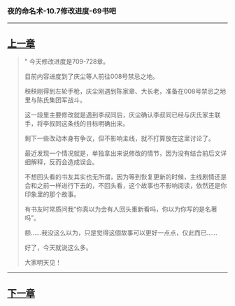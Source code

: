 ### 夜的命名术-10.7修改进度-69书吧

--------
[上一章](./6a821fad4120423c39acdb4ecbcb7679.md)
--------


>
>
>
>"
>今天修改进度是709-728章。
>
>目前内容进度到了庆尘等人前往008号禁忌之地。
>
>秧秧刚得到左轮手枪，庆尘刚遇到陈家章、大长老，准备在008号禁忌之地里与陈氏集团军战斗。
>
>这一段里主要修改就是遇到李叔同后，庆尘确认李叔同已经与庆氏家主联手，将李叔同这条线的目标明确出来。
>
>剩下一些改动本身有争议，但不影响主线，就不打算放在这里讨论了。
>
>最近发现一个情况就是，单独拿出来说修改的情节，因为没有结合前后文详细解释，反而会造成误会。
>
>不想回头看的书友其实也无所谓，因为等到恢复更新的时候，主线剧情还是会和之前一样进行下去的，不回头看，这个故事也不影响阅读，依然还是你印象里的那个故事。
>
>有书友时常质问我“你真以为会有人回头重新看吗，你以为你写的是名著吗”。
>
>额……我没这么以为，只是觉得这個故事可以更好一点点，仅此而已……
>
>好了，今天就说这么多。
>
>大家明天见！
>
>

--------
[下一章](./ff8ab8cb6859459ecfe266d2653aff01.md)
--------
